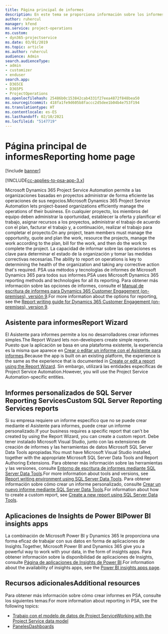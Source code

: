 ```yaml
---
title: Página principal de informes
description: En este tema se proporciona información sobre los informes de Dynamics 365 Project Service Automation.
author: ruhercul
manager: kfend
ms.service: project-operations
ms.custom:
- dyn365-projectservice
ms.date: 03/01/2019
ms.topic: article
ms.author: ruhercul
audience: Admin
search.audienceType:
- admin
- customizer
- enduser
search.app:
- D365CE
- D365PS
- ProjectOperations
ms.openlocfilehash: 25486b0c153842cab4331f27eea4872f848bea50
ms.sourcegitcommit: 418fa1fe9d605b8faccc2d5dee1b04b4e753f194
ms.translationtype: HT
ms.contentlocale: es-ES
ms.lasthandoff: 02/10/2021
ms.locfileid: "5147719"
---
```

# <a name="reporting-home-page"></a><span data-ttu-id="b37c5-103">Página principal de informes</span><span class="sxs-lookup"><span data-stu-id="b37c5-103">Reporting home page</span></span>

[!include [banner](../includes/psa-now-project-operations.md)]

[!INCLUDE[cc-applies-to-psa-app-3.x](../includes/cc-applies-to-psa-app-3x.md)]

<span data-ttu-id="b37c5-104">Microsoft Dynamics 365 Project Service Automation permite a las organizaciones basadas en proyectos administrar de forma eficiente las operaciones de sus negocios.</span><span class="sxs-lookup"><span data-stu-id="b37c5-104">Microsoft Dynamics 365 Project Service Automation lets project-based organizations efficiently manage the operations of their business.</span></span> <span data-ttu-id="b37c5-105">En cualquier proyecto, los miembros del equipo deben administrar la oportunidad, establecer la oferta y planificar el trabajo, asignar recursos a los proyectos, administrar el trabajo de acuerdo con el plan, facturar el trabajo y, a continuación, realizar el trabajo para completar el proyecto.</span><span class="sxs-lookup"><span data-stu-id="b37c5-105">On any project, team members must manage the opportunity, quote and plan the work, resource the projects, manage the work according to the plan, bill for the work, and then do the work to complete the project.</span></span> <span data-ttu-id="b37c5-106">La capacidad de informar sobre las operaciones es clave para determinar el estado de la organización y tomar las medidas correctivas necesarias.</span><span class="sxs-lookup"><span data-stu-id="b37c5-106">The ability to report on operations is key to determining the health of the organization and taking any corrective action that's required.</span></span> <span data-ttu-id="b37c5-107">PSA usa métodos y tecnologías de informes de Microsoft Dynamics 365 para todos sus informes.</span><span class="sxs-lookup"><span data-stu-id="b37c5-107">PSA uses Microsoft Dynamics 365 reporting methods and technologies for all its reporting.</span></span> <span data-ttu-id="b37c5-108">Para obtener más información sobre las opciones de informes, consulte el [Manual de escritura de informes para Dynamics 365 Customer Engagement (on-premises), versión 9](https://docs.microsoft.com/dynamics365/customerengagement/on-premises/analytics/reporting-analytics-with-dynamics-365).</span><span class="sxs-lookup"><span data-stu-id="b37c5-108">For more information about the options for reporting, see the [Report writing guide for Dynamics 365 Customer Engagement (on-premises), version 9](https://docs.microsoft.com/dynamics365/customerengagement/on-premises/analytics/reporting-analytics-with-dynamics-365).</span></span>

## <a name="report-wizard"></a><span data-ttu-id="b37c5-109">Asistente para informes</span><span class="sxs-lookup"><span data-stu-id="b37c5-109">Report Wizard</span></span>

<span data-ttu-id="b37c5-110">El Asistente para informes permite a los no desarrolladores crear informes simples.</span><span class="sxs-lookup"><span data-stu-id="b37c5-110">The Report Wizard lets non-developers create simple reports.</span></span> <span data-ttu-id="b37c5-111">Puesto que la aplicación se basa en una plataforma existente, la experiencia es la misma que aparece en [Crear o editar un informe con el Asistente para informes](https://docs.microsoft.com/dynamics365/customerengagement/on-premises/basics/create-edit-copy-report-wizard).</span><span class="sxs-lookup"><span data-stu-id="b37c5-111">Because the app is built on an existing platform, the experience is the same as the experience that is documented in [Create or edit a report using the Report Wizard](https://docs.microsoft.com/dynamics365/customerengagement/on-premises/basics/create-edit-copy-report-wizard).</span></span> <span data-ttu-id="b37c5-112">Sin embargo, utilizará las entidades específicas de Project Service Automation.</span><span class="sxs-lookup"><span data-stu-id="b37c5-112">However, you will use the Project Service Automation-specific entities.</span></span>

## <a name="custom-sql-server-reporting-services-reports"></a><span data-ttu-id="b37c5-113">Informes personalizados de SQL Server Reporting Services</span><span class="sxs-lookup"><span data-stu-id="b37c5-113">Custom SQL Server Reporting Services reports</span></span>

<span data-ttu-id="b37c5-114">Si su empresa requiere un informe específico que no se puede crear mediante el Asistente para informes, puede crear un informe personalizado.</span><span class="sxs-lookup"><span data-stu-id="b37c5-114">If your business requires a specific report that can't be created by using the Report Wizard, you can create a custom report.</span></span> <span data-ttu-id="b37c5-115">Debe tener instalado Microsoft Visual Studio, junto con las extensiones de creación de informes y las herramientas de datos Microsoft SQL Server Data Tools apropiadas.</span><span class="sxs-lookup"><span data-stu-id="b37c5-115">You must have Microsoft Visual Studio installed, together with the appropriate Microsoft SQL Server Data Tools and Report Authoring Extensions.</span></span> <span data-ttu-id="b37c5-116">Para obtener más información sobre las herramientas y las versiones, consulte [Entorno de escritura de informes mediante SQL Server Data Tools](https://docs.microsoft.com/dynamics365/customerengagement/on-premises/analytics/report-writing-environment-using-sql-server-data-tools).</span><span class="sxs-lookup"><span data-stu-id="b37c5-116">For more information about tools and versions, see [Report writing environment using SQL Server Data Tools](https://docs.microsoft.com/dynamics365/customerengagement/on-premises/analytics/report-writing-environment-using-sql-server-data-tools).</span></span> <span data-ttu-id="b37c5-117">Para obtener información sobre cómo crear un informe personalizado, consulte [Crear un nuevo informe mediante SQL Server Data Tools](https://docs.microsoft.com/dynamics365/customerengagement/on-premises/analytics/create-a-new-report-using-sql-server-data-tools).</span><span class="sxs-lookup"><span data-stu-id="b37c5-117">For information about how to create a custom report, see [Create a new report using SQL Server Data Tools](https://docs.microsoft.com/dynamics365/customerengagement/on-premises/analytics/create-a-new-report-using-sql-server-data-tools).</span></span>

## <a name="power-bi-insights-apps"></a><span data-ttu-id="b37c5-118">Aplicaciones de Insights de Power BI</span><span class="sxs-lookup"><span data-stu-id="b37c5-118">Power BI insights apps</span></span>

<span data-ttu-id="b37c5-119">La combinación de Microsoft Power BI y Dynamics 365 le proporciona una forma eficaz de trabajar con sus datos en forma de aplicaciones de Insights.</span><span class="sxs-lookup"><span data-stu-id="b37c5-119">Together, Microsoft Power BI and Dynamics 365 give you a powerful way to work with your data, in the form of insights apps.</span></span> <span data-ttu-id="b37c5-120">Para obtener información sobre la disponibilidad de aplicaciones de Insights, consulte [Página de aplicaciones de Insights de Power BI](https://powerbi.microsoft.com/power-bi-insights-apps/).</span><span class="sxs-lookup"><span data-stu-id="b37c5-120">For information about the availability of insights apps, see the [Power BI insights apps page](https://powerbi.microsoft.com/power-bi-insights-apps/).</span></span>


## <a name="additional-resources"></a><span data-ttu-id="b37c5-121">Recursos adicionales</span><span class="sxs-lookup"><span data-stu-id="b37c5-121">Additional resources</span></span>
<span data-ttu-id="b37c5-122">Para obtener más información sobre cómo crear informes en PSA, consulte los siguientes temas:</span><span class="sxs-lookup"><span data-stu-id="b37c5-122">For more information about reporting in PSA, see the following topics:</span></span>

- [<span data-ttu-id="b37c5-123">Trabajo con el modelo de datos de Project Service</span><span class="sxs-lookup"><span data-stu-id="b37c5-123">Working with the Project Service data model</span></span>](reports-working-project-service-data-model.md)
- [<span data-ttu-id="b37c5-124">Paneles</span><span class="sxs-lookup"><span data-stu-id="b37c5-124">Dashboards</span></span>](reports-dashboards.md)

